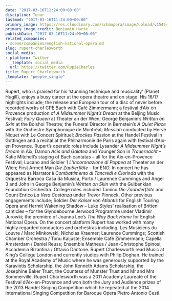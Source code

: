 ```yaml
---
date: "2017-03-16T11:24:00+00:00"
discipline: Tenor
lastmod: "2017-03-16T11:24:00+00:00"
primary_image: https://res.cloudinary.com/schmopera/image/upload/v1545409169/media/webhook-uploads/1489663249597/2017-03-16---Rupert_Charlesworth_pc_Benjamin_Harte.jpg.jpg
primary_image_credit: Benjamin Harte
publishDate: "2017-03-16T11:24:00+00:00"
related_companies:
- scene/companies/english-national-opera.md
slug: rupert-charlesworth
social_media:
- platform: Twitter
  _template: social_media
  url: https://twitter.com/RupieCharles
title: Rupert Charlesworth
_template: "people_single"
---
```


Rupert,  who  is  praised  for  his ‘stunning  technique  and  musicality’  (Planet  Hugill),  enjoys  a  busy career at the opera theatre and on stage. His 16/17 highlights include; the release and European tour of a disc of never before recorded works of CPE Bach with Café Zimmermann; a festival d’Aix en Provence production of *A Midsummer Night’s Dream* at the Beijing Music Festival; *Fairy Queen* at Theater an der Wien; George Benjamin’s *Written on  Skin* at the Bolshoi Theatre; the Funeral Director in Bernstein’s *A Quiet Place* with the  Orchestre Symphonique de Montréal; *Messiah* conducted by Hervé Niquet with Le Concert Spirituel; *Brockes Passion* at the Handel Festival in Gottingen and a recital at the Philharmonie de Paris again with festival d’Aix-en Provence. Rupert’s operatic roles include Lysander *A Midsummer Night’s Dream* in Aix, Damon *Acis and Galatea* and Younger Son in *Trauernacht* – Katie Mitchell’s staging of Bach cantatas – all for the Aix-en-Provence  Festival; Lucano and Soldier 1 *L’Incoronazione di Poppea*  at  Theater  an  der Wien;  First  Armed  Man  *Die  Zauberflöte* –  for  ENO.  In  concert  he  has  appeared  as  Narrator  *Il Combattimento  di  Tancredi  e  Clorinda*  with  the  Orquestra  Barroca  Casa  da  Musica,  Porto  / Laurence  Cummings  and  Angel  3  and  John  in  George  Benjamin’s  *Written  on  Skin*  with  the Gulbenkian  Foundation  Orchestra.  College  roles  included  Tamino  *Die  Zaubderflöte*  and  Count Enrico *La Vera Costanza* under Trevor Pinnock. Other  previous  engagements  include;  Soldier  *Der  Kaiser  von Atlantis*  for  English  Touring  Opera and   Hermit   Wakening   Shadow –   Luke   Styles’   realisation   of   Britten   canticles –   for   the Glyndebourne  Jerwood  Programme  under  Vladimir  Jurowki;  the  première  of  Joanna  Lee’s  *The Way Back Home* for English National Opera. On the concert platform Rupert has worked with many highly regarded conductors and orchestras including;  Les  Musiciens  du  Louvre  /  Marc  Minkowski;  Nicholas Kraemer;  Laurence  Cummings; Scottish Chamber Orchestra / Tonu Kaljuste; Ensemble Café Zimmermann; Capella Amsterdam / Daniel  Reuss;  Ensemble  Matheus  /   Jean-Christophe  Spinosi;  Accademia  Bizantina  /  Ottavio Dantone. Rupert  Charlesworth  read  Music  at  King’s  College  London  and  currently  studies  with  Philip Doghan.  He  trained  at  the  Royal  Academy  of  Music  where  he  was  generously  supported  by  the Karaviotis  Scholarship,  the  John  Kenneth  Adams  Scholarship,  the  Josephine  Baker  Trust,  the Countess  of  Munster  Trust  and  Mr  and  Mrs  Sommerville.  Rupert  Charlesworth  was  a  2011 Academy Laureate of the Festival d’Aix-en-Provence and won both the Jury and Audience prizes of  the  2013  Handel  Singing  Competition  which  he  repeated  at  the  2014  International  Singing Competition for Baroque Opera Pietro Antonio Cesti.
